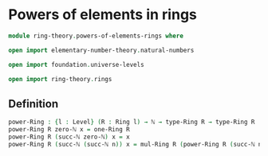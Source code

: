 #  Powers of elements in rings

```agda
module ring-theory.powers-of-elements-rings where

open import elementary-number-theory.natural-numbers

open import foundation.universe-levels

open import ring-theory.rings
```

## Definition

```agda
power-Ring : {l : Level} (R : Ring l) → ℕ → type-Ring R → type-Ring R
power-Ring R zero-ℕ x = one-Ring R
power-Ring R (succ-ℕ zero-ℕ) x = x
power-Ring R (succ-ℕ (succ-ℕ n)) x = mul-Ring R (power-Ring R (succ-ℕ n) x) x
```
